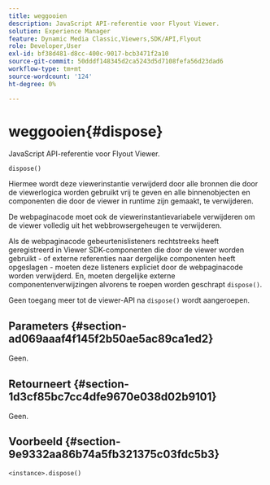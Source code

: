 ```yaml
---
title: weggooien
description: JavaScript API-referentie voor Flyout Viewer.
solution: Experience Manager
feature: Dynamic Media Classic,Viewers,SDK/API,Flyout
role: Developer,User
exl-id: bf38d481-d8cc-400c-9017-bcb3471f2a10
source-git-commit: 50dddf148345d2ca5243d5d7108fefa56d23dad6
workflow-type: tm+mt
source-wordcount: '124'
ht-degree: 0%

---
```


# weggooien{#dispose}

JavaScript API-referentie voor Flyout Viewer.

`dispose()`

Hiermee wordt deze viewerinstantie verwijderd door alle bronnen die door de viewerlogica worden gebruikt vrij te geven en alle binnenobjecten en componenten die door de viewer in runtime zijn gemaakt, te verwijderen.

De webpaginacode moet ook de viewerinstantievariabele verwijderen om de viewer volledig uit het webbrowsergeheugen te verwijderen.

Als de webpaginacode gebeurtenislisteners rechtstreeks heeft geregistreerd in Viewer SDK-componenten die door de viewer worden gebruikt - of externe referenties naar dergelijke componenten heeft opgeslagen - moeten deze listeners expliciet door de webpaginacode worden verwijderd. En, moeten dergelijke externe componentenverwijzingen alvorens te roepen worden geschrapt `dispose()`.

Geen toegang meer tot de viewer-API na `dispose()` wordt aangeroepen.

## Parameters {#section-ad069aaaf4f145f2b50ae5ac89ca1ed2}

Geen.

## Retourneert {#section-1d3cf85bc7cc4dfe9670e038d02b9101}

Geen.

## Voorbeeld {#section-9e9332aa86b74a5fb321375c03fdc5b3}

```
<instance>.dispose()
```
